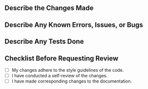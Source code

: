 ## Describe the Changes Made

## Describe Any Known Errors, Issues, or Bugs

## Describe Any Tests Done

## Checklist Before Requesting Review

- [ ] My changes adhere to the style guidelines of the code.
- [ ] I have conducted a self-review of the changes.
- [ ] I have made corresponding changes to the documentation.
